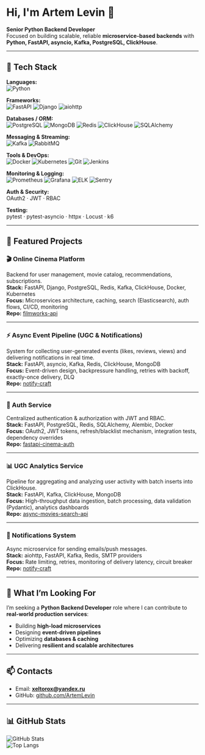 # Hi, I'm Artem Levin 👋

**Senior Python Backend Developer**  
 Focused on building scalable, reliable **microservice-based backends** with **Python, FastAPI, asyncio, Kafka, PostgreSQL, ClickHouse**.

---

## 🧰 Tech Stack

**Languages:**  
![Python](https://img.shields.io/badge/-Python-3776AB?logo=python&logoColor=white)

**Frameworks:**  
![FastAPI](https://img.shields.io/badge/-FastAPI-009688?logo=fastapi&logoColor=white) 
![Django](https://img.shields.io/badge/-Django-092E20?logo=django&logoColor=white) 
![aiohttp](https://img.shields.io/badge/-aiohttp-2C5BB4?logo=python&logoColor=white)

**Databases / ORM:**  
![PostgreSQL](https://img.shields.io/badge/-PostgreSQL-336791?logo=postgresql&logoColor=white)
![MongoDB](https://img.shields.io/badge/-MongoDB-47A248?logo=mongodb&logoColor=white)
![Redis](https://img.shields.io/badge/-Redis-DC382D?logo=redis&logoColor=white)
![ClickHouse](https://img.shields.io/badge/-ClickHouse-FFCC01?logo=clickhouse&logoColor=black)
![SQLAlchemy](https://img.shields.io/badge/-SQLAlchemy-D71F00?logo=python&logoColor=white)

**Messaging & Streaming:**  
![Kafka](https://img.shields.io/badge/-Kafka-231F20?logo=apachekafka&logoColor=white)
![RabbitMQ](https://img.shields.io/badge/-RabbitMQ-FF6600?logo=rabbitmq&logoColor=white)

**Tools & DevOps:**  
![Docker](https://img.shields.io/badge/-Docker-2496ED?logo=docker&logoColor=white)
![Kubernetes](https://img.shields.io/badge/-Kubernetes-326CE5?logo=kubernetes&logoColor=white)
![Git](https://img.shields.io/badge/-Git-F05032?logo=git&logoColor=white)
![Jenkins](https://img.shields.io/badge/-Jenkins-D24939?logo=jenkins&logoColor=white)

**Monitoring & Logging:**  
![Prometheus](https://img.shields.io/badge/-Prometheus-E6522C?logo=prometheus&logoColor=white)
![Grafana](https://img.shields.io/badge/-Grafana-F46800?logo=grafana&logoColor=white)
![ELK](https://img.shields.io/badge/-ELK-005571?logo=elasticstack&logoColor=white)
![Sentry](https://img.shields.io/badge/-Sentry-362D59?logo=sentry&logoColor=white)

**Auth & Security:**  
OAuth2 · JWT · RBAC

**Testing:**  
pytest · pytest-asyncio · httpx · Locust · k6

---

## 📌 Featured Projects

### 🎬 Online Cinema Platform  
Backend for user management, movie catalog, recommendations, subscriptions.  
**Stack:** FastAPI, Django, PostgreSQL, Redis, Kafka, ClickHouse, Docker, Kubernetes  
**Focus:** Microservices architecture, caching, search (Elasticsearch), auth flows, CI/CD, monitoring  
**Repo:** [filmworks-api](https://github.com/ArtemLevin/filmworks-api)

---

### ⚡ Async Event Pipeline (UGC & Notifications)  
System for collecting user-generated events (likes, reviews, views) and delivering notifications in real time.  
**Stack:** FastAPI, asyncio, Kafka, Redis, ClickHouse, MongoDB  
**Focus:** Event-driven design, backpressure handling, retries with backoff, exactly-once delivery, DLQ  
**Repo:** [notify-craft](https://github.com/ArtemLevin/notify-craft)

---

### 🔑 Auth Service  
Centralized authentication & authorization with JWT and RBAC.  
**Stack:** FastAPI, PostgreSQL, Redis, SQLAlchemy, Alembic, Docker  
**Focus:** OAuth2, JWT tokens, refresh/blacklist mechanism, integration tests, dependency overrides  
**Repo:** [fastapi-cinema-auth](https://github.com/ArtemLevin/fastapi-cinema-auth)

---

### 📊 UGC Analytics Service  
Pipeline for aggregating and analyzing user activity with batch inserts into ClickHouse.  
**Stack:** FastAPI, Kafka, ClickHouse, MongoDB  
**Focus:** High-throughput data ingestion, batch processing, data validation (Pydantic), analytics dashboards  
**Repo:** [async-movies-search-api](https://github.com/ArtemLevin/async-movies-search-api)

---

### 📩 Notifications System  
Async microservice for sending emails/push messages.  
**Stack:** aiohttp, FastAPI, Kafka, Redis, SMTP providers  
**Focus:** Rate limiting, retries, monitoring of delivery latency, circuit breaker  
**Repo:** [notify-craft](https://github.com/ArtemLevin/notify-craft)

---

## 🎯 What I’m Looking For  
I’m seeking a **Python Backend Developer** role where I can contribute to **real-world production services**:
- Building **high-load microservices**  
- Designing **event-driven pipelines**  
- Optimizing **databases & caching**  
- Delivering **resilient and scalable architectures**

---

## 📫 Contacts  
- Email: **xeltorox@yandex.ru**  
- GitHub: [github.com/ArtemLevin](https://github.com/ArtemLevin)

---

## 📊 GitHub Stats  
![GitHub Stats](https://github-readme-stats.vercel.app/api?username=ArtemLevin&show_icons=true)  
![Top Langs](https://github-readme-stats.vercel.app/api/top-langs/?username=ArtemLevin&layout=compact)
